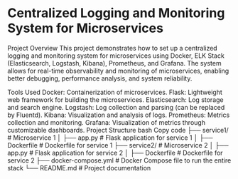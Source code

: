 # Centralized Logging and Monitoring System for Microservices
Project Overview
This project demonstrates how to set up a centralized logging and monitoring system for microservices using Docker, ELK Stack (Elasticsearch, Logstash, Kibana), Prometheus, and Grafana. The system allows for real-time observability and monitoring of microservices, enabling better debugging, performance analysis, and system reliability.

Tools Used
Docker: Containerization of microservices.
Flask: Lightweight web framework for building the microservices.
Elasticsearch: Log storage and search engine.
Logstash: Log collection and parsing (can be replaced by Fluentd).
Kibana: Visualization and analysis of logs.
Prometheus: Metrics collection and monitoring.
Grafana: Visualization of metrics through customizable dashboards.
Project Structure
bash
Copy code
├── service1/                # Microservice 1
│   ├── app.py               # Flask application for service 1
│   ├── Dockerfile           # Dockerfile for service 1
├── service2/                # Microservice 2
│   ├── app.py               # Flask application for service 2
│   ├── Dockerfile           # Dockerfile for service 2
├── docker-compose.yml       # Docker Compose file to run the entire stack
└── README.md                # Project documentation
